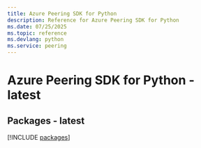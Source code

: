 ```yaml
---
title: Azure Peering SDK for Python
description: Reference for Azure Peering SDK for Python
ms.date: 07/25/2025
ms.topic: reference
ms.devlang: python
ms.service: peering
---
```

# Azure Peering SDK for Python - latest
## Packages - latest
[!INCLUDE [packages](peering-index.md)]